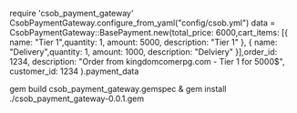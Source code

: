 require 'csob_payment_gateway'
CsobPaymentGateway.configure_from_yaml("config/csob.yml")
data = CsobPaymentGateway::BasePayment.new(total_price: 6000,cart_items: [{ name: "Tier 1",quantity: 1, amount: 5000, description: "Tier 1" }, { name: "Delivery",quantity: 1, amount: 1000, description: "Delviery" }],order_id: 1234, description: "Order from kingdomcomerpg.com - Tier 1 for 5000$", customer_id: 1234 ).payment_data


gem build csob_payment_gateway.gemspec & gem install ./csob_payment_gateway-0.0.1.gem
